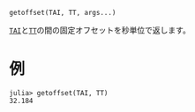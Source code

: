 ```
getoffset(TAI, TT, args...)
```

[`TAI`](@ref)と[`TT`](@ref)の間の固定オフセットを秒単位で返します。

# 例

```jldoctest; setup = :(using AstroTime)
julia> getoffset(TAI, TT)
32.184
```

